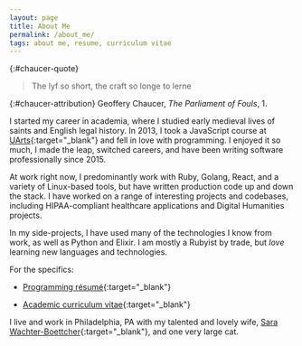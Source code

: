 ```yaml
---
layout: page
title: About Me
permalink: /about_me/
tags: about me, resume, curriculum vitae
---
```


{:#chaucer-quote}
> The lyf so short, the craft so longe to lerne

{:#chaucer-attribution}
Geoffery Chaucer, _The Parliament of Fouls_, 1.

I started my career in academia, where I studied early medieval lives of saints and English legal history. In 2013, I took a JavaScript course at [UArts](https://www.uarts.edu/){:target="_blank"} and fell in love with programming. I enjoyed it so much, I made the leap, switched careers, and have been writing software professionally since 2015.

At work right now, I predominantly work with Ruby, Golang, React, and a variety of Linux-based tools, but have written production code up and down the stack. I have worked on a range of interesting projects and codebases, including HIPAA-compliant healthcare applications and Digital Humanities projects.

In my side-projects, I have used many of the technologies I know from work, as well as Python and Elixir. I am mostly a Rubyist by trade, but _love_ learning new languages and technologies.

For the specifics:

* [Programming résumé](/docs/Bolton-resume.pdf){:target="_blank"}

* [Academic curriculum vitae](/docs/Bolton_CV_2018.pdf){:target="_blank"}

I live and work in Philadelphia, PA with my talented and lovely wife, [Sara Wachter-Boettcher](http://www.sarawb.com/){:target="_blank"}, and one very large cat.
